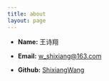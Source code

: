 ```yaml
---
title: about
layout: page
---
```



 * **Name:**  王诗翔
 
 * **Email:** [w_shixiang@163.com](mailto:w_shixiang@163.com)
 
 * **Github:** [ShixiangWang](https://github.com/ShixiangWang)
